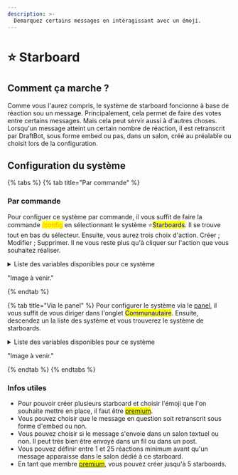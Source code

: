 ```yaml
---
description: >-
  Demarquez certains messages en intéragissant avec un émoji.
---
```


# ⭐ Starboard

## Comment ça marche ? 

Comme vous l'aurez compris, le système de starboard foncionne à base de réaction sou un message. Principalement, cela permet de faire des votes entre certains messages. Mais cela peut servir aussi à d'autres choses. Lorsqu'un message atteint un certain nombre de réaction, il est retranscrit par DraftBot, sous forme embed ou pas, dans un salon, créé au préalable ou choisit lors de la configuration.


## Configuration du système 

{% tabs %}
{% tab title="Par commande" %}
### Par commande

Pour configuer ce système par commande, il vous suffit de faire la commande <mark style="color:orange;">/config</mark> en sélectionnant le système ⭐<mark style="color:blue;">Starboards</mark>. Il se trouve tout en bas du sélecteur. Ensuite, vous aurez trois choix d'action. Créer ; Modifier ; Supprimer. Il ne vous reste plus qu'à cliquer sur l'action que vous souhaitez réaliser.

<details>
<summary>Liste des variables disponibles pour ce système</summary>

Les variables sont des bouts de texte qui évoluent suivant la personne, le serveur, le salon ou encore le temps.Voici celles utilisables pour le système de starboard : 
 
- `{user}` = Surnom du membre sur le serveur.
- `{user.username}` = Pseudo du compte du membre.
- `{user.globalname}` = Nom affiché du compte du membre.
- `{emoji}` = Emoji du starboard.
- `{emoji.count}` = Nombre de réactions.
- `{message.url}` = Lien du message.

{% hint style="info" %}

La forme basique que DraftBot donne lors de la configuration est "{emoji} {emoji.count} | {message.url}".

{% endhint %}

</details>

"Image à venir." 

{% endtab %}

{% tab title="Via le panel" %}
Pour configurer le système via le [panel](https://www.draftbot.fr/dashboard/), il vous suffit de vous diriger dans l'onglet <mark style ="color:blue;">Communautaire</mark>. Ensuite, descendez un la liste des système et vous trouverez le système de starboards.

<details>
<summary>Liste des variables disponibles pour ce système</summary>

Les variables sont des bouts de texte qui évoluent suivant la personne, le serveur, le salon ou encore le temps.Voici celles utilisables pour le système de starboard : 
 
- `{user}` = Surnom du membre sur le serveur.
- `{user.username}` = Pseudo du compte du membre.
- `{user.globalname}` = Nom affiché du compte du membre.
- `{emoji}` = Emoji du starboard.
- `{emoji.count}` = Nombre de réactions.
- `{message.url}` = Lien du message.

{% hint style="info" %}
La forme basique que DraftBot donne lors de la configuration est "{emoji} {emoji.count} | {message.url}".

{% endhint %}

</details>

"Image à venir."

{% endtab %}
{% endtabs %}

### Infos utiles 

- Pour pouvoir créer plusieurs starboard et choisir l'émoji que l'on souhaite mettre en place, il faut être <mark style="color:orange;">[premium](https://www.draftbot.fr/premium/)</mark>.
- Vous pouvez choisir que le message en question soit retranscrit sous forme d'embed ou non.
- Vous pouvez choisir si le message s'envoie dans un salon textuel ou non. Il peut très bien être envoyé dans un fil ou dans un post. 
- Vous pouvez définir entre 1 et 25 réactions minimum avant qu'un message apparaisse dans le salon dédié à ce starboard.
- En tant que membre <mark style="color:orange;">[premium](https://www.draftbot.fr/premium/)</mark>, vous pouvez créer jusqu'à 5 starboards.